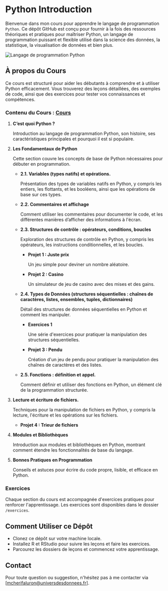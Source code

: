 # Python Introduction

Bienvenue dans mon cours pour apprendre le langage de programmation `Python`.
Ce dépôt GitHub est conçu pour fournir à la fois des ressources théoriques et pratiques pour maîtriser Python, 
un langage de programmation puissant et flexible utilisé dans la science des données, la statistique, la visualisation de données et bien plus.

![Langage de programmation Python](https://upload.wikimedia.org/wikipedia/commons/thumb/f/f8/Python_logo_and_wordmark.svg/1920px-Python_logo_and_wordmark.svg.png)

## À propos du Cours

Ce cours est structuré pour aider les débutants à comprendre et à utiliser Python efficacement.
Vous trouverez des leçons détaillées, des exemples de code, ainsi que des exercices pour tester vos connaissances et compétences.

### Contenu du Cours : [Cours](cours/cours.ipynb)

1. **C’est quoi Python ?**
   
   Introduction au langage de programmation Python, son histoire, ses caractéristiques principales et pourquoi il est si populaire.

2. **Les Fondamentaux de Python**
   
   Cette section couvre les concepts de base de Python nécessaires pour débuter en programmation.

   - **2.1. Variables (types natifs) et opérations.**
     
     Présentation des types de variables natifs en Python, y compris les entiers, les flottants, et les booléens, ainsi que les opérations de base sur ces types.

   - **2.2. Commentaires et affichage**
     
     Comment utiliser les commentaires pour documenter le code, et les différentes manières d’afficher des informations à l'écran.

   - **2.3. Structures de contrôle : opérateurs, conditions, boucles**
     
     Exploration des structures de contrôle en Python, y compris les opérateurs, les instructions conditionnelles, et les boucles.
     
     - **Projet 1 : Juste prix**
       
       Un jeu simple pour deviner un nombre aléatoire.
     
     - **Projet 2 : Casino**
       
       Un simulateur de jeu de casino avec des mises et des gains.

   - **2.4. Types de Données (structures séquentielles : chaînes de caractères, listes, ensembles, tuples, dictionnaires)**
     
     Détail des structures de données séquentielles en Python et comment les manipuler.
     
     - **Exercices 1**
       
       Une série d'exercices pour pratiquer la manipulation des structures séquentielles.
     
     - **Projet 3 : Pendu**
       
       Création d'un jeu de pendu pour pratiquer la manipulation des chaînes de caractères et des listes.

   - **2.5. Fonctions : définition et appel.**
     
     Comment définir et utiliser des fonctions en Python, un élément clé de la programmation structurée.

3. **Lecture et écriture de fichiers.**
   
   Techniques pour la manipulation de fichiers en Python, y compris la lecture, l'écriture et les opérations sur les fichiers.
     - **Projet 4 : Trieur de fichiers**

4. **Modules et Bibliothèques**
   
   Introduction aux modules et bibliothèques en Python, montrant comment étendre les fonctionnalités de base du langage.

5. **Bonnes Pratiques en Programmation**
   
   Conseils et astuces pour écrire du code propre, lisible, et efficace en Python.


### Exercices

Chaque section du cours est accompagnée d'exercices pratiques pour renforcer l'apprentissage. 
Les exercices sont disponibles dans le dossier `/exercices`.

## Comment Utiliser ce Dépôt

- Clonez ce dépôt sur votre machine locale.
- Installez R et RStudio pour suivre les leçons et faire les exercices.
- Parcourez les dossiers de leçons et commencez votre apprentissage.

## Contact

Pour toute question ou suggestion, n'hésitez pas à me contacter via [mcherifaluron@universdesdonnees.fr].
